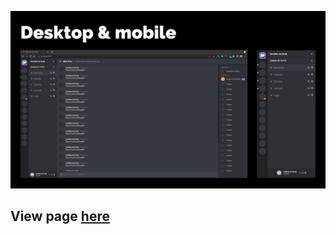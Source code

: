 ![image](./img/discord-clone.jpg)

## View page [here](https://barbosadiego.github.io/discord-vue-repo/)